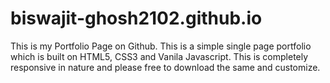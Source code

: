 # biswajit-ghosh2102.github.io
This is my Portfolio Page on Github. This is a simple single page portfolio which is built on HTML5, CSS3 and Vanila Javascript.
This is completely responsive in nature and please free to download the same and customize.